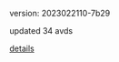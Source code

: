 version: 2023022110-7b29

updated 34 avds

[details](https://github.com/0x74f917491bfa7ebfa379/ali_avd_db/blob/master/change_log/2023/02/21/10/7b29.txt)